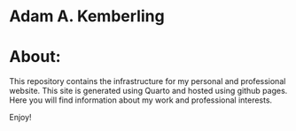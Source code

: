 # Adam A. Kemberling

# About:

This repository contains the infrastructure for my personal and
professional website. This site is generated using Quarto and hosted
using github pages. Here you will find information about my work and
professional interests.

Enjoy!

